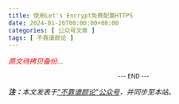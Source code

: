 ```yaml
---
title: 使用Let's Encrypt免费配置HTTPS
date: 2024-01-26T00:00:00+08:00
categories: [ 公众号文章 ]
tags: [ 不靠谱颜论 ]
---
```


<font color=red><i>原文待拷贝备份...</i></font>

<center><small>--- END ---</small></center>

<i><b>注：</b>本文发表于[“不靠谱颜论”公众号](https://mp.weixin.qq.com/s/1gVgK0Z_a_zDT2BVrPwlRg)，并同步至本站。</i>
